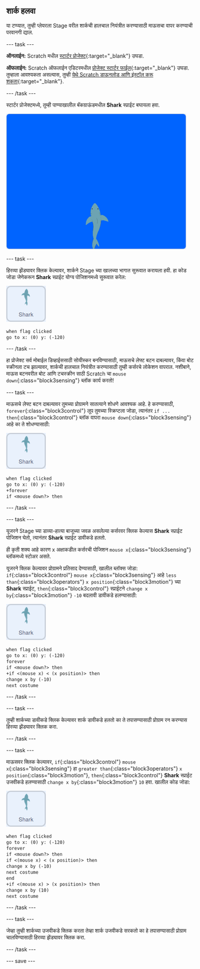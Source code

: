 ## शार्क हलवा

या टप्प्यात, तुम्ही प्लेयरला Stage वरील शार्कची हालचाल नियंत्रीत करण्यासाठी माऊसचा वापर करण्याची परवानगी द्याल.

--- task ---

**ऑनलाईन:** Scratch मधील [स्टार्टर प्रोजेक्ट](http://rpf.io/save-the-shark-on){:target="_blank"} उघडा.

**ऑफलाईन:** Scratch ऑफलाईन एडिटरमधील [प्रोजेक्ट स्टार्टर फाईल](http://rpf.io/p/en/save-the-shark-get){:target="_blank"} उघडा. तुम्हाला आवश्यकता असल्यास, तुम्ही [येथे Scratch डाऊनलोड आणि इंस्टॉल करू शकता](https://scratch.mit.edu/download){:target="_blank"}.

--- /task ---

स्टार्टर प्रोजेक्टमध्ये, तुम्ही पाण्याखालील बॅकग्राऊंडमधील **Shark** स्प्राईट बघायला हवा.

![स्टार्टर प्रोजेक्ट](images/starter_project.png)

--- task ---

हिरव्या झेंड्यावर क्लिक केल्यावर, शार्कने Stage च्या खालच्या भागात सुरूवात करायला हवी. हा कोड जोडा जेणेकरून **Shark** स्प्राईट योग्य पोजिशनमध्ये सुरूवात करेल:

![shark स्प्राईट](images/shark-sprite.png)

```blocks3
when flag clicked
go to x: (0) y: (-120)
```

--- /task ---

हा प्रोजेक्ट सर्व मोबाईल डिव्हाईससाठी सोयीस्कर बनविण्यासाठी, माऊसचे लेफ्ट बटन दाबल्यावर, किंवा बोट स्क्रीनला टच झाल्यावर, शार्कची हालचाल नियंत्रीत करण्यासाठी तुम्ही कर्सरचे लोकेशन वापराल. नशीबाने, माऊस बटनवरील बोट आणि टचस्क्रीन साठी Scratch चा `mouse down`{:class="block3sensing"} ब्लॉक कार्य करतो!

--- task ---

माऊसचे लेफ्ट बटन दाबल्यावर तुमच्या प्रोग्रामने सातत्याने शोधणे आवश्यक आहे. हे करण्यासाठी, `forever`{:class="block3control"} लूप तुमच्या स्क्रिप्टला जोडा, त्यानंतर `if ... then`{:class="block3control"} ब्लॉक वापरा `mouse down`{:class="block3sensing"} आहे का ते शोधण्यासाठी:

![shark स्प्राईट](images/shark-sprite.png)

```blocks3
when flag clicked
go to x: (0) y: (-120)
+forever
if <mouse down?> then
```

--- /task ---

--- task ---

यूजरने Stage च्या डाव्या-हात्या बाजूच्या जवळ असलेल्या कर्सरवर क्लिक केल्यास **Shark** स्प्राईट पोजिशन घेतो, त्यानंतर **Shark** स्प्राईट डावीकडे हलतो.

ही कृती शक्य आहे कारण x अक्षाकडील कर्सरची पोजिशन `mouse x`{:class="block3sensing"} ब्लॉकमध्ये स्टोअर असते.

यूजरने क्लिक केल्यावर प्रोग्रामने प्रतिसाद देण्यासाठी, खालील ब्लॉक्स जोडा: `if`{:class="block3control"} `mouse x`{:class="block3sensing"} आहे `less than`{:class="block3operators"} `x position`{:class="block3motion"} च्या **Shark** स्प्राईट, `then`{:class="block3control"} स्प्राईटने `change x by`{:class="block3motion"} `-10` बदलावी डावीकडे हलण्यासाठी:

![shark स्प्राईट](images/shark-sprite.png)

```blocks3
when flag clicked
go to x: (0) y: (-120)
forever
if <mouse down?> then
+if <(mouse x) < (x position)> then
change x by (-10)
next costume
```

--- /task ---

--- task ---

तुम्ही शार्कच्या डावीकडे क्लिक केल्यावर शार्क डावीकडे हलतो का ते तपासण्यासाठी प्रोग्राम रन करण्यास हिरव्या झेंड्यावर क्लिक करा.

--- /task ---

--- task ---

माऊसवर क्लिक केल्यावर, `if`{:class="block3control"} `mouse x`{:class="block3sensing"} हा `greater than`{:class="block3operators"} `x position`{:class="block3motion"}, `then`{:class="block3control"} **Shark** स्प्राईट उजवीकडे हलण्यासाठी `change x by`{:class="block3motion"} `10` हवा. खालील कोड जोडा:

![shark स्प्राईट](images/shark-sprite.png)

```blocks3
when flag clicked
go to x: (0) y: (-120)
forever
if <mouse down?> then
if <(mouse x) < (x position)> then
change x by (-10)
next costume
end
+if <(mouse x) > (x position)> then
change x by (10)
next costume
```

--- /task ---

--- task ---

जेव्हा तुम्ही शार्कच्या उजवीकडे क्लिक करता तेव्हा शार्क उजवीकडे सरकतो का हे तपासण्यासाठी प्रोग्राम चालविण्यासाठी हिरव्या झेंड्यावर क्लिक करा.

--- /task ---

--- save ---
